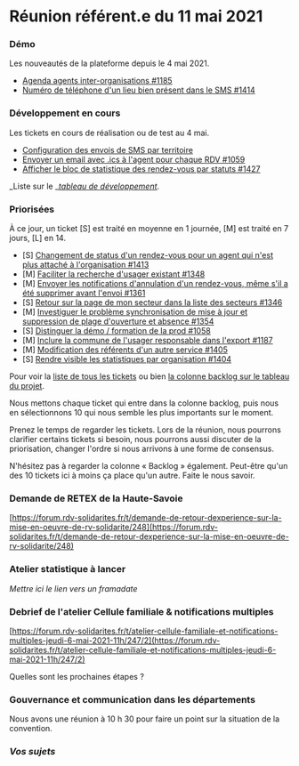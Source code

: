 # Réunion référent.e du 11 mai 2021

### Démo

Les nouveautés de la plateforme depuis le 4 mai 2021.

* [ Agenda agents inter-organisations #1185 ](https://github.com/betagouv/rdv-solidarites.fr/issues/1185)
* [ Numéro de téléphone d'un lieu bien présent dans le SMS #1414 ](https://github.com/betagouv/rdv-solidarites.fr/issues/1414)

### Développement en cours

Les tickets en cours de réalisation ou de test au 4 mai.

* [Configuration des envois de SMS par territoire](https://github.com/betagouv/rdv-solidarites.fr/issues/1408)
* [ Envoyer un email avec .ics à l'agent pour chaque RDV #1059 ](https://github.com/betagouv/rdv-solidarites.fr/issues/1059)
* [ Afficher le bloc de statistique des rendez-vous par statuts #1427 ](https://github.com/betagouv/rdv-solidarites.fr/issues/1427)

_Liste sur le _[_tableau de développement_](https://github.com/betagouv/rdv-solidarites.fr/projects/8?fullscreen=true).

### Priorisées

À ce jour, un ticket \[S] est traité en moyenne en 1 journée, \[M] est traité en 7 jours, \[L] en 14.

* \[S] [ Changement de status d'un rendez-vous pour un agent qui n'est plus attaché à l'organisation #1413 ](https://github.com/betagouv/rdv-solidarites.fr/issues/1413)
* \[M] [ Faciliter la recherche d'usager existant #1348 ](https://github.com/betagouv/rdv-solidarites.fr/issues/1348)
* \[M] [ Envoyer les notifications d'annulation d'un rendez-vous, même s'il a été supprimer avant l'envoi #1361 ](https://github.com/betagouv/rdv-solidarites.fr/issues/1361)
* \[S] [ Retour sur la page de mon secteur dans la liste des secteurs #1346 ](https://github.com/betagouv/rdv-solidarites.fr/issues/1346)
* \[M] [ Investiguer le problème synchronisation de mise à jour et suppression de plage d'ouverture et absence #1354 ](https://github.com/betagouv/rdv-solidarites.fr/issues/1354)
* \[S] [ Distinguer la démo / formation de la prod #1058 ](https://github.com/betagouv/rdv-solidarites.fr/issues/1058)
* \[M] [ Inclure la commune de l'usager responsable dans l'export #1187 ](https://github.com/betagouv/rdv-solidarites.fr/issues/1187)
* \[M] [ Modification des référents d'un autre service #1405 ](https://github.com/betagouv/rdv-solidarites.fr/issues/1405)
* \[S] [ Rendre visible les statistiques par organisation #1404 ](https://github.com/betagouv/rdv-solidarites.fr/issues/1404)

Pour voir la [liste de tous les tickets](https://github.com/betagouv/rdv-solidarites.fr/issues?q=is%3Aissue+is%3Aopen) ou bien [la colonne backlog sur le tableau du projet](https://github.com/betagouv/rdv-solidarites.fr/projects/8?fullscreen=true).

Nous mettons chaque ticket qui entre dans la colonne backlog, puis nous en sélectionnons 10 qui nous semble les plus importants sur le moment.

Prenez le temps de regarder les tickets. Lors de la réunion, nous pourrons clarifier certains tickets si besoin, nous pourrons aussi discuter de la priorisation, changer l'ordre si nous arrivons à une forme de consensus.

N'hésitez pas à regarder la colonne « Backlog » également. Peut-être qu'un des 10 tickets ici à moins ça place qu'un autre. Faite le nous savoir.

### Demande de RETEX de la Haute-Savoie

[https://forum.rdv-solidarites.fr/t/demande-de-retour-dexperience-sur-la-mise-en-oeuvre-de-rv-solidarite/248](https://forum.rdv-solidarites.fr/t/demande-de-retour-dexperience-sur-la-mise-en-oeuvre-de-rv-solidarite/248)

### Atelier statistique à lancer

_Mettre ici le lien vers un framadate_

### Debrief de l'atelier Cellule familiale & notifications multiples

[https://forum.rdv-solidarites.fr/t/atelier-cellule-familiale-et-notifications-multiples-jeudi-6-mai-2021-11h/247/2](https://forum.rdv-solidarites.fr/t/atelier-cellule-familiale-et-notifications-multiples-jeudi-6-mai-2021-11h/247/2)

Quelles sont les prochaines étapes ?

### Gouvernance et communication dans les départements

Nous avons une réunion à 10 h 30 pour faire un point sur la situation de la convention.

### _Vos sujets_
